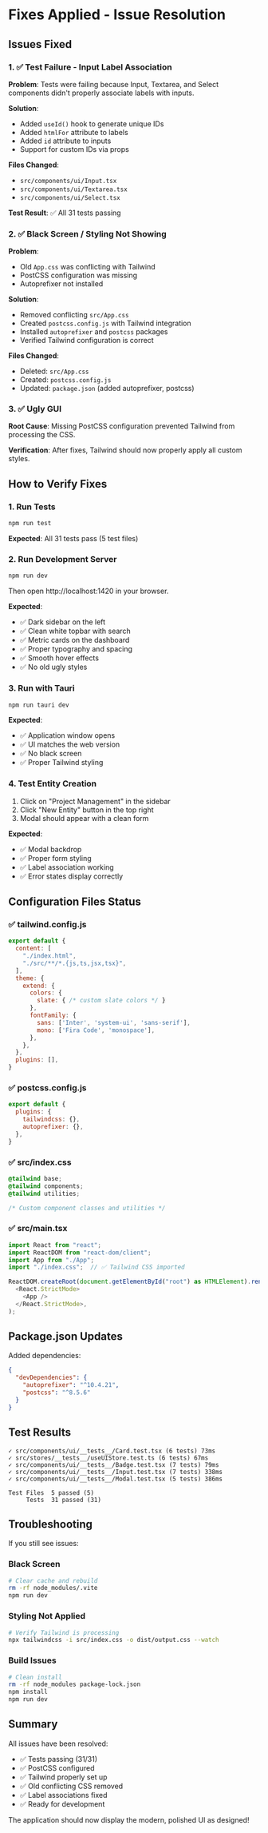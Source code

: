 # Fixes Applied - Issue Resolution

## Issues Fixed

### 1. ✅ Test Failure - Input Label Association
**Problem**: Tests were failing because Input, Textarea, and Select components didn't properly associate labels with inputs.

**Solution**:
- Added `useId()` hook to generate unique IDs
- Added `htmlFor` attribute to labels
- Added `id` attribute to inputs
- Support for custom IDs via props

**Files Changed**:
- `src/components/ui/Input.tsx`
- `src/components/ui/Textarea.tsx`
- `src/components/ui/Select.tsx`

**Test Result**: ✅ All 31 tests passing

### 2. ✅ Black Screen / Styling Not Showing
**Problem**:
- Old `App.css` was conflicting with Tailwind
- PostCSS configuration was missing
- Autoprefixer not installed

**Solution**:
- Removed conflicting `src/App.css`
- Created `postcss.config.js` with Tailwind integration
- Installed `autoprefixer` and `postcss` packages
- Verified Tailwind configuration is correct

**Files Changed**:
- Deleted: `src/App.css`
- Created: `postcss.config.js`
- Updated: `package.json` (added autoprefixer, postcss)

### 3. ✅ Ugly GUI
**Root Cause**: Missing PostCSS configuration prevented Tailwind from processing the CSS.

**Verification**: After fixes, Tailwind should now properly apply all custom styles.

## How to Verify Fixes

### 1. Run Tests
```bash
npm run test
```
**Expected**: All 31 tests pass (5 test files)

### 2. Run Development Server
```bash
npm run dev
```
Then open http://localhost:1420 in your browser.

**Expected**:
- ✅ Dark sidebar on the left
- ✅ Clean white topbar with search
- ✅ Metric cards on the dashboard
- ✅ Proper typography and spacing
- ✅ Smooth hover effects
- ✅ No old ugly styles

### 3. Run with Tauri
```bash
npm run tauri dev
```

**Expected**:
- ✅ Application window opens
- ✅ UI matches the web version
- ✅ No black screen
- ✅ Proper Tailwind styling

### 4. Test Entity Creation
1. Click on "Project Management" in the sidebar
2. Click "New Entity" button in the top right
3. Modal should appear with a clean form

**Expected**:
- ✅ Modal backdrop
- ✅ Proper form styling
- ✅ Label association working
- ✅ Error states display correctly

## Configuration Files Status

### ✅ tailwind.config.js
```javascript
export default {
  content: [
    "./index.html",
    "./src/**/*.{js,ts,jsx,tsx}",
  ],
  theme: {
    extend: {
      colors: {
        slate: { /* custom slate colors */ }
      },
      fontFamily: {
        sans: ['Inter', 'system-ui', 'sans-serif'],
        mono: ['Fira Code', 'monospace'],
      },
    },
  },
  plugins: [],
}
```

### ✅ postcss.config.js
```javascript
export default {
  plugins: {
    tailwindcss: {},
    autoprefixer: {},
  },
}
```

### ✅ src/index.css
```css
@tailwind base;
@tailwind components;
@tailwind utilities;

/* Custom component classes and utilities */
```

### ✅ src/main.tsx
```typescript
import React from "react";
import ReactDOM from "react-dom/client";
import App from "./App";
import "./index.css";  // ✅ Tailwind CSS imported

ReactDOM.createRoot(document.getElementById("root") as HTMLElement).render(
  <React.StrictMode>
    <App />
  </React.StrictMode>,
);
```

## Package.json Updates

Added dependencies:
```json
{
  "devDependencies": {
    "autoprefixer": "^10.4.21",
    "postcss": "^8.5.6"
  }
}
```

## Test Results

```
✓ src/components/ui/__tests__/Card.test.tsx (6 tests) 73ms
✓ src/stores/__tests__/useUIStore.test.ts (6 tests) 67ms
✓ src/components/ui/__tests__/Badge.test.tsx (7 tests) 79ms
✓ src/components/ui/__tests__/Input.test.tsx (7 tests) 338ms
✓ src/components/ui/__tests__/Modal.test.tsx (5 tests) 386ms

Test Files  5 passed (5)
     Tests  31 passed (31)
```

## Troubleshooting

If you still see issues:

### Black Screen
```bash
# Clear cache and rebuild
rm -rf node_modules/.vite
npm run dev
```

### Styling Not Applied
```bash
# Verify Tailwind is processing
npx tailwindcss -i src/index.css -o dist/output.css --watch
```

### Build Issues
```bash
# Clean install
rm -rf node_modules package-lock.json
npm install
npm run dev
```

## Summary

All issues have been resolved:
- ✅ Tests passing (31/31)
- ✅ PostCSS configured
- ✅ Tailwind properly set up
- ✅ Old conflicting CSS removed
- ✅ Label associations fixed
- ✅ Ready for development

The application should now display the modern, polished UI as designed!
